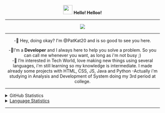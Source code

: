 <div align="center">
	<img src="https://user-images.githubusercontent.com/100157955/155163094-357f16aa-9b5f-49a3-b085-92ef45e094d1.gif" width="30"> <strong>Hello! Helloo!</strong>
	<hr>
</div>

<div align="center">
	<img src="https://user-images.githubusercontent.com/100157955/155159407-aaa287e0-cb49-4589-9154-9f2c3f14c2dd.gif">
	<hr>
</div>


<p align="center">
-👋 Hey, doing okay? I'm @PatKat20 and is so good to see you here.      
</p>
<p align="center">
	-🎈I'm a <strong>Developer</strong> and I always here to help you solve a problem. So you can call me whenever you want, as long as i'm not busy ;)<br>
	-👀 I’m interested in Tech World, love making new things using several languages, i'm still learning so my knowledge is intermediate. I made already some projects with HTML, CSS, JS, Java and Python	
	-Actually i'm studying in Analysis and Development of System doing my 3rd period at college. 
</p>

<hr>
<details>
	<summary>GitHub Statistics</summary>
	<div align="center">
	  <a href="https://github.com/PatKat20">
	  <img height="180em" src="https://github-readme-stats.vercel.app/api?username=PatKat20&show_icons=true&theme=jolly&include_all_commits=true&count_private=true"/>
	  <img height="180em" src="https://github-readme-stats.vercel.app/api/top-langs/?username=PatKat20&layout=compact&langs_count=7&theme=jolly"/>
	</div>
</details>
<details>
	<summary>Language Statistics</summary>
	<div align="center">
	  <img height="400" src="https://wakatime.com/share/@096df7a9-014a-4030-8cf8-87712a6c4c5c/8aa38c2c-5519-4c06-a055-ebf500989923.svg"/>
	</div>
</details>	
<hr>	
<!--START_SECTION:waka-->
<!--END_SECTION:waka-->



<!---
PatKat20/PatKat20 is a ✨ special ✨ repository because its `README.md` (this file) appears on your GitHub profile.
You can click the Preview link to take a look at your changes.
--->
